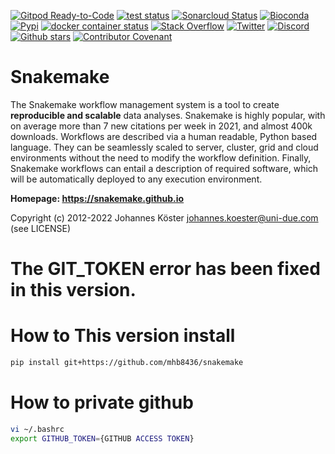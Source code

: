 [![Gitpod Ready-to-Code](https://img.shields.io/badge/Gitpod-ready--to--code-blue?logo=gitpod)](https://gitpod.io/#https://github.com/snakemake/snakemake)
[![test status](https://github.com/snakemake/snakemake/workflows/CI/badge.svg?branch=main)](https://github.com/snakemake/snakemake/actions?query=branch%3Amain+workflow%3ACI)
[![Sonarcloud Status](https://sonarcloud.io/api/project_badges/measure?project=snakemake_snakemake&metric=alert_status)](https://sonarcloud.io/dashboard?id=snakemake_snakemake)
[![Bioconda](https://img.shields.io/conda/dn/bioconda/snakemake.svg?label=Bioconda)](https://bioconda.github.io/recipes/snakemake/README.html)
[![Pypi](https://img.shields.io/pypi/pyversions/snakemake.svg)](https://pypi.org/project/snakemake)
[![docker container status](https://img.shields.io/github/workflow/status/snakemake/snakemake/Publish%20to%20Docker%20Hub?color=blue&label=docker%20container)](https://hub.docker.com/r/snakemake/snakemake)
[![Stack Overflow](https://img.shields.io/badge/stack-overflow-orange.svg)](https://stackoverflow.com/questions/tagged/snakemake)
[![Twitter](https://img.shields.io/twitter/follow/johanneskoester.svg?style=social&label=Follow)](https://twitter.com/search?l=&q=%23snakemake%20from%3Ajohanneskoester)
[![Discord](https://img.shields.io/discord/753690260830945390?label=discord%20chat)](https://discord.gg/NUdMtmr)
[![Github stars](https://img.shields.io/github/stars/snakemake/snakemake?style=social)](https://github.com/snakemake/snakemake/stargazers)
[![Contributor Covenant](https://img.shields.io/badge/Contributor%20Covenant-v2.0%20adopted-ff69b4.svg)](CODE_OF_CONDUCT.md) 

# Snakemake

The Snakemake workflow management system is a tool to create **reproducible and scalable** data analyses.
Snakemake is highly popular, with on average more than 7 new citations per week in 2021, and almost 400k downloads.
Workflows are described via a human readable, Python based language.
They can be seamlessly scaled to server, cluster, grid and cloud environments without the need to modify the workflow definition.
Finally, Snakemake workflows can entail a description of required software, which will be automatically deployed to any execution environment.

**Homepage: https://snakemake.github.io**

Copyright (c) 2012-2022 Johannes Köster <johannes.koester@uni-due.com> (see LICENSE)

# The GIT_TOKEN error has been fixed in this version.

# How to This version install
```bash
pip install git+https://github.com/mhb8436/snakemake
```

# How to private github 
```bash
vi ~/.bashrc
export GITHUB_TOKEN={GITHUB ACCESS TOKEN}
```
